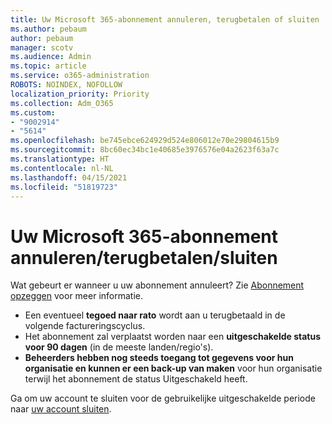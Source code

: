 ```yaml
---
title: Uw Microsoft 365-abonnement annuleren, terugbetalen of sluiten
ms.author: pebaum
author: pebaum
manager: scotv
ms.audience: Admin
ms.topic: article
ms.service: o365-administration
ROBOTS: NOINDEX, NOFOLLOW
localization_priority: Priority
ms.collection: Adm_O365
ms.custom:
- "9002914"
- "5614"
ms.openlocfilehash: be745ebce624929d524e806012e70e29804615b9
ms.sourcegitcommit: 8bc60ec34bc1e40685e3976576e04a2623f63a7c
ms.translationtype: HT
ms.contentlocale: nl-NL
ms.lasthandoff: 04/15/2021
ms.locfileid: "51819723"
---
```

# <a name="cancelrefundclose-your-microsoft-365-subscription"></a>Uw Microsoft 365-abonnement annuleren/terugbetalen/sluiten

Wat gebeurt er wanneer u uw abonnement annuleert? Zie [Abonnement opzeggen](https://docs.microsoft.com/microsoft-365/commerce/subscriptions/cancel-your-subscription?view=o365-worldwide) voor meer informatie.

- Een eventueel **tegoed naar rato** wordt aan u terugbetaald in de volgende factureringscyclus.
- Het abonnement zal verplaatst worden naar een **uitgeschakelde status voor 90 dagen** (in de meeste landen/regio's).
- **Beheerders hebben nog steeds toegang tot gegevens voor hun organisatie en kunnen er een back-up van maken** voor hun organisatie terwijl het abonnement de status Uitgeschakeld heeft. 

Ga om uw account te sluiten voor de gebruikelijke uitgeschakelde periode naar [uw account sluiten](https://docs.microsoft.com/microsoft-365/commerce/close-your-account?view=o365-worldwide).
